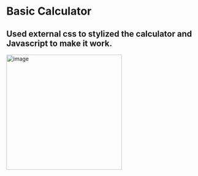 # Basic Calculator
## Used external css to stylized the calculator and Javascript to make it work.
<img width="301" alt="image" src="https://github.com/falekunal/Web-Development/assets/99174468/0a2e4257-6245-41f2-8d60-eee1a4f5ac6a">
